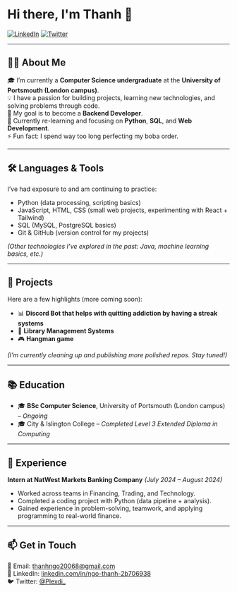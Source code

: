 # Hi there, I'm Thanh 👋

[![LinkedIn](https://img.shields.io/badge/LinkedIn-0077B5?style=for-the-badge&logo=linkedin&logoColor=white)](https://linkedin.com/in/ngo-thanh-2b706938) 
[![Twitter](https://img.shields.io/badge/Twitter-1DA1F2?style=for-the-badge&logo=twitter&logoColor=white)](https://twitter.com/Plexdi_)

---

## 👨‍💻 About Me  
🎓 I’m currently a **Computer Science undergraduate** at the **University of Portsmouth (London campus)**.  
💡 I have a passion for building projects, learning new technologies, and solving problems through code.  
🎯 My goal is to become a **Backend Developer**.  
🌱 Currently re-learning and focusing on **Python**, **SQL**, and **Web Development**.  
⚡ Fun fact: I spend way too long perfecting my boba order.  

---

## 🛠️ Languages & Tools
I’ve had exposure to and am continuing to practice:
- Python (data processing, scripting basics)
- JavaScript, HTML, CSS (small web projects, experimenting with React + Tailwind)
- SQL (MySQL, PostgreSQL basics)
- Git & GitHub (version control for my projects)

*(Other technologies I’ve explored in the past: Java, machine learning basics, etc.)*

---

## 🚀 Projects  
Here are a few highlights (more coming soon):  
- 📊 **Discord Bot that helps with quitting addiction by having a streak systems** 
- 🔐 **Library Management Systems** 
- 🎮 **Hangman game** 

*(I’m currently cleaning up and publishing more polished repos. Stay tuned!)*

---

## 📚 Education  
- 🎓 **BSc Computer Science**, University of Portsmouth (London campus) – *Ongoing*  
- 🎓 City & Islington College – *Completed Level 3 Extended Diploma in Computing*  

---

## 💼 Experience  
**Intern at NatWest Markets Banking Company** *(July 2024 – August 2024)*  
- Worked across teams in Financing, Trading, and Technology.  
- Completed a coding project with Python (data pipeline + analysis).  
- Gained experience in problem-solving, teamwork, and applying programming to real-world finance.  

---

## 📫 Get in Touch  
📧 Email: [thanhngo20068@gmail.com](mailto:thanhngo20068@gmail.com)  
🔗 LinkedIn: [linkedin.com/in/ngo-thanh-2b706938](https://linkedin.com/in/ngo-thanh-2b706938)  
🐦 Twitter: [@Plexdi_](https://twitter.com/Plexdi_)  
